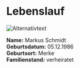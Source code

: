 # Lebenslauf 


![Alternativtext](https://awoiaf.westeros.org/images/thumb/3/39/T_Jedruszek_BrightwaterCavalrywing.jpg/292px-T_Jedruszek_BrightwaterCavalrywing.jpg)

**Name:** Markus Schmidt  
**Geburtsdatum:** 05.12.1986  
**Geburtsort:** Merke  
**Familienstand:** verheiratet  
